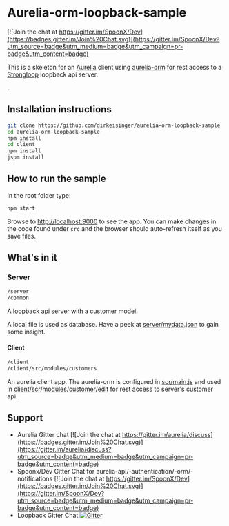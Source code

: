 # Aurelia-orm-loopback-sample

[![Join the chat at https://gitter.im/SpoonX/Dev](https://badges.gitter.im/Join%20Chat.svg)](https://gitter.im/SpoonX/Dev?utm_source=badge&utm_medium=badge&utm_campaign=pr-badge&utm_content=badge)

This is a skeleton for an [Aurelia](http://aurelia.io/) client using [aurelia-orm](https://github.com/SpoonX/aurelia-orm) for rest access to a [Strongloop](http://loopback.io/) loopback api server.

..

## Installation instructions

```sh
git clone https://github.com/dirkeisinger/aurelia-orm-loopback-sample
cd aurelia-orm-loopback-sample
npm install
cd client
npm install
jspm install
```

## How to run the sample

In the root folder type:

```sh
npm start
```

Browse to [http://localhost:9000](http://localhost:9000) to see the app. You can make changes in the code found under `src` and the browser should auto-refresh itself as you save files.

## What's in it

### Server

```sh
/server
/common
```

A [loopback](https://docs.strongloop.com/display/public/LB/LoopBack) api server with a customer model.

A local file is used as database. Have a peek at [server/mydata.json](server/mydata.json) to gain some insight.

#### Client

```sh
/client
/client/src/modules/customers
```

An aurelia client app. The aurelia-orm is configured in [scr/main.js](src/main.js) and used in [client/scr/modules/customer/edit](client/scr/modules/customer/edit) for rest access to server's customer api.

## Support

- Aurelia Gitter chat [![Join the chat at https://gitter.im/aurelia/discuss](https://badges.gitter.im/Join%20Chat.svg)](https://gitter.im/aurelia/discuss?utm_source=badge&utm_medium=badge&utm_campaign=pr-badge&utm_content=badge)
- Spoonx/Dev Gitter Chat for aurelia-api/-authentication/-orm/-notifications [![Join the chat at https://gitter.im/SpoonX/Dev](https://badges.gitter.im/Join%20Chat.svg)](https://gitter.im/SpoonX/Dev?utm_source=badge&utm_medium=badge&utm_campaign=pr-badge&utm_content=badge)
- Loopback Gitter Chat [![Gitter](https://badges.gitter.im/Join%20Chat.svg)](https://gitter.im/strongloop/loopback?utm_source=badge&utm_medium=badge&utm_campaign=pr-badge&utm_content=badge)
